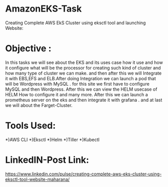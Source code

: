 # AmazonEKS-Task
Creating Complete AWS EkS Cluster using eksctl tool and launching Website:

# Objective :
In this tasks we will see about the EKS and its uses case how it use and how it configure what will be the processor 
for creating such kind of cluster and how many type of cluster we can make.
and then after this we will Integrate it with EBS,EFS and ELB.After doing Integration we can launch a pod that will be Wordpress with MySQL .
for this site we first have to configure MySQL and then Wordpress.
After this we can view the HELM usecase of HELM How to configure it and many more.
After this we can launch a prometheus server on the eks and then integrate it with grafana .
and at last we will about the Farget-Cluster.

# Tools Used:
*)AWS CLI
*)Eksctl
*)Helm
*)Tiller
*)Kubectl



# LinkedIN-Post Link:
https://www.linkedin.com/pulse/creating-complete-aws-eks-cluster-using-eksctl-tool-website-maharana/
